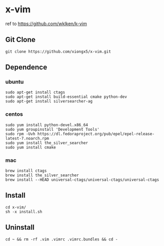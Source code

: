 # x-vim
ref to https://github.com/wklken/k-vim


## Git Clone
```
git clone https://github.com/xiongx5/x-vim.git
``` 

## Dependence
          
### ubuntu
```
sudo apt-get install ctags
sudo apt-get install build-essential cmake python-dev  
sudo apt-get install silversearcher-ag
```
### centos
```
sudo yum install python-devel.x86_64
sudo yum groupinstall 'Development Tools'
sudo rpm -Uvh https://dl.fedoraproject.org/pub/epel/epel-release-latest-7.noarch.rpm
sudo yum install the_silver_searcher
sudo yum install cmake
```

### mac
```
brew install ctags
brew install the_silver_searcher
brew install --HEAD universal-ctags/universal-ctags/universal-ctags
```

## Install
```
cd x-vim/
sh -x install.sh
```

## Uninstall
```
cd ~ && rm -rf .vim .vimrc .vimrc.bundles && cd -
```
